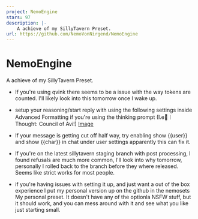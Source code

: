 ```yaml
---
project: NemoEngine
stars: 97
description: |-
    A achieve of my SillyTavern Preset.
url: https://github.com/NemoVonNirgend/NemoEngine
---
```


# NemoEngine
A achieve of my SillyTavern Preset.
- If you're using qvink there seems to be a issue with the way tokens are counted. I'll likely look into this tomorrow once I wake up.

- setup your reasoning/start reply with using the following settings inside Advanced Formatting if you're using the thinking prompt (I.e🧠︱Thought: Council of Avi!) [Image](https://www.reddit.com/media?url=https%3A%2F%2Fpreview.redd.it%2Fnemoengine-v5-4-preset-primarily-for-gemini-2-5-flash-pro-v0-8t2ss711xa2f1.png%3Fwidth%3D423%26format%3Dpng%26auto%3Dwebp%26s%3D6cddf9cab5e52ddf6fc6b65cd74252c1008d8c62)

- If your message is getting cut off half way, try enabling show {{user}} and show {{char}} in chat under user settings apparently this can fix it.

- If you're on the latest sillytavern staging branch with post processing, I found refusals are much more common, I'll look into why tomorrow, personally I rolled back to the branch before they where released. Seems like strict works for most people.

- if you're having issues with setting it up, and just want a out of the box experience I put my personal version up on the github in the nemosets My personal preset. It doesn't have any of the optionla NSFW stuff, but it should work, and you can mess around with it and see what you like just starting small.

